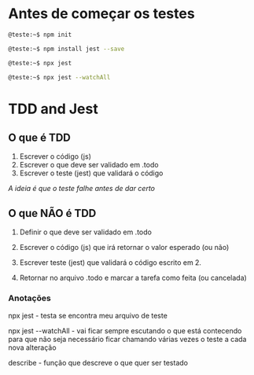 # Antes de começar os testes
```bash
@teste:~$ npm init

@teste:~$ npm install jest --save

@teste:~$ npx jest

@teste:~$ npx jest --watchAll
```

# TDD and Jest
## O que é TDD
1. Escrever o código (js)
2. Escrever o que deve ser validado em .todo
3. Escrever o teste (jest) que validará o código

*A ideia é que o teste falhe antes de dar certo*

## O que NÃO é TDD

1. Definir o que deve ser validado em .todo

2. Escrever o código (js) que irá retornar o valor esperado (ou não)

3. Escrever teste (jest) que validará o código escrito em 2.

4. Retornar no arquivo .todo e marcar a tarefa como feita (ou cancelada)

### Anotações
npx jest - testa se encontra meu arquivo de teste

npx jest --watchAll - vai ficar sempre escutando o que está contecendo para que não seja necessário ficar chamando várias vezes o teste a cada nova alteração

describe - função que descreve o que quer ser testado


